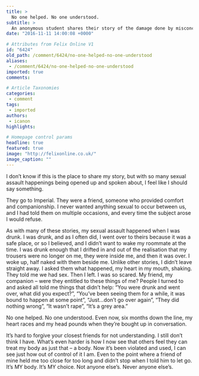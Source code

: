 ```yaml
---
title: >
  No one helped. No one understood.
subtitle: >
  An anonymous student shares their story of the damage done by misconceptions about consent
date: "2016-11-11 14:00:08 +0000"

# Attributes from Felix Online V1
id: "6424"
old_path: /comment/6424/no-one-helped-no-one-understood
aliases:
 - /comment/6424/no-one-helped-no-one-understood
imported: true
comments:

# Article Taxonomies
categories:
 - comment
tags:
 - imported
authors:
 - icanon
highlights:

# Homepage control params
headline: true
featured: true
image: "http://felixonline.co.uk/"
image_caption: ""
---
```


I don’t know if this is the place to share my story, but with so many sexual assault happenings being opened up and spoken about, I feel like I should say something.

They go to Imperial. They were a friend, someone who provided comfort and companionship. I never wanted anything sexual to occur between us, and I had told them on multiple occasions, and every time the subject arose I would refuse.

As with many of these stories, my sexual assault happened when I was drunk. I was drunk, and as I often did, I went over to theirs because it was a safe place, or so I believed, and I didn’t want to wake my roommate at the time. I was drunk enough that I drifted in and out of the realisation that my trousers were no longer on me, they were inside me, and then it was over. I woke up, half naked with them beside me. Unlike other stories, I didn’t leave straight away. I asked them what happened, my heart in my mouth, shaking. They told me we had sex. Then I left. I was so scared. My friend, my companion – were they entitled to these things of me? People I turned to and asked all told me things that didn’t help: “You were drunk and went over, what did you expect?”, “You’ve been seeing them for a while, it was bound to happen at some point”, “Just...don’t go over again”, “They did nothing wrong”, “It wasn’t rape”, “It’s a grey area.”

No one helped. No one understood. Even now, six months down the line, my heart races and my head pounds when they’re bought up in conversation.

It’s hard to forgive your closest friends for not understanding. I still don’t think I have. What’s even harder is how I now see that others feel they can treat my body as just that – a body. Now it’s been violated and used, I can see just how out of control of it I am. Even to the point where a friend of mine held me too close for too long and didn’t stop when I told him to let go. It’s MY body. It’s MY choice. Not anyone else’s. Never anyone else’s.
